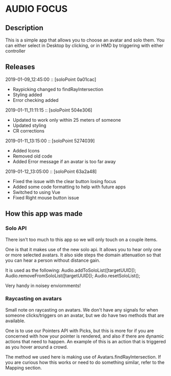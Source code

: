 # AUDIO FOCUS

## Description

This is a simple app that allows you to choose an avatar and solo them.
You can either select in Desktop by clicking, or in HMD by triggering with either controller

## Releases

2019-01-09_12:45:00 :: [soloPoint 0a01cac]

- Raypicking changed to findRayIntersection
- Styling added
- Error checking added

2019-01-11_11:11:15 :: [soloPoint 504e306]

- Updated to work only within 25 meters of someone
- Updated styling
- CR corrections

2019-01-11_13:15:00 :: [soloPoint 5274039]

- Added Icons
- Removed old code
- Added Error message if an avatar is too far away

2019-01-12_13:05:00 :: [soloPoint 63a2a48]

- Fixed the issue with the clear button losing focus
- Added some code formatting to help with future apps
- Switched to using Vue
- Fixed Right mouse button issue

## How this app was made

### Solo API
There isn't too much to this app so we will only touch on a couple items.

One is that it makes use of the new solo api.  It allows you to hear only one or more selected avatars.  It also side steps the domain attenuation so that you can hear a person without distance gain.  

It is used as the following:
Audio.addToSoloList([targetUUID]);
Audio.removeFromSoloList([targetUUID]);
Audio.resetSoloList();

Very handy in noisey enviornments!

### Raycasting on avatars
Small note on raycasting on avatars.  We don't have any signals for when someone clicks/triggers on an avatar, but we do have two methods that are available. 

One is to use our Pointers API with Picks, but this is more for if you are concerned with how your pointer is rendered, and also if there are dynamic actions that need to happen.  An example of this is an action that is triggered as you hover around a crowd.

The method we used here is making use of Avatars.findRayIntersection.  If you are curious how this works or need to do something similar, refer to the Mapping section.

